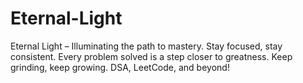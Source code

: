 # Eternal-Light
Eternal Light – Illuminating the path to mastery. Stay focused, stay consistent. Every problem solved is a step closer to greatness. Keep grinding, keep growing. DSA, LeetCode, and beyond!
